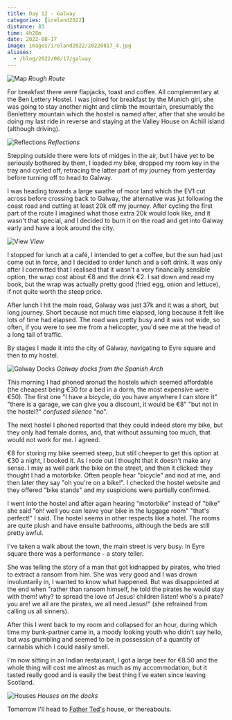 ```yaml
--- 
title: Day 12 - Galway
categories: [ireland2022]
distance: 83
time: 4h28m
date: 2022-08-17
image: images/ireland2022/20220817_4.jpg
aliases:
  - /blog/2022/08/17/galway
---
```


![Map](/images/ireland2022/20220817_map.jpg) 
*Rough Route*

For breakfast there were flapjacks, toast and coffee. All complementary at the
Ben Lettery Hostel. I was joined for breakfast by the Munich girl, she was
going to stay another night and climb the mountain, presumably the Benlettery
mountain which the hostel is named after, after that she would be doing my
last ride in reverse and staying at the Valley House on Achill island
(although driving).

![Reflections](/images/ireland2022/20220817_1.jpg) 
*Reflections*

Stepping outside there were lots of midges in the air, but I have yet to be
seriously bothered by them, I loaded my bike, dropped my room key in the tray
and cycled off, retracing the latter part of my journey from yesterday before
turning off to head to Galway.

I was heading towards a large swathe of moor land which the EV1 cut across
before crossing back to Galway, the alternative was jut following the coast
road and cutting at least 20k off my journey. After cycling the first part of
the route I imagined what those extra 20k would look like, and it wasn't that
special, and I decided to burn it on the road and get into Galway early and
have a look around the city.

![View](/images/ireland2022/20220817_2.jpg) 
*View*

I stopped for lunch at a café, I intended to get a coffee, but the sun had
just come out in force, and I decided to order lunch and a soft drink. It was
only after I committed that I realised that it wasn't a very financially
sensible option, the wrap cost about €8 and the drink €2. I sat down and read
my book, but the wrap was actually pretty good (fried egg, onion and lettuce),
if not quite worth the steep price.

After lunch I hit the main road, Galway was just 37k and it was a short, but
long journey. Short because not much time elapsed, long because it felt like
lots of time had elapsed. The road was pretty busy and it was not wide, so
often, if you were to see me from a helicopter, you'd see me at the head of a
long tail of traffic.

By stages I made it into the city of Galway, navigating to Eyre square and
then to my hostel.

![Galway Docks](/images/ireland2022/20220817_3.jpg) 
*Galway docks from the Spanish Arch*

This morning I had phoned aronud the hostels which seemed affordable (the
cheapest being €30 for a bed in a dorm, the most expensive were €50). The
first one "I have a bicycle, do you have anywhere I can store it" "there is a
garage, we can give you a discount, it would be €8" "but not in the hostel?" _confused
silence_ "no".

The next hostel I phoned reported that they could indeed store my bike, but
they only had female dorms, and, that without assuming too much, that would
not work for me. I agreed.

€8 for storing my bike seemed steep, but still cheeper to get this option at
€30 a night, I booked it. As I rode out I thought that it doesn't make any
sense. I may as well park the bike on the street, and then it clicked: they
thought I had a motorbike. Often people hear "bicycle" and nod at me, and then
later they say "oh you're on a bike!". I checked the hostel website and they
offered "bike stands" and my suspicions were partially confirmed.

I went into the hostel and after again hearing "motorbike" instead of "bike"
she said "oh! well you can leave your bike in the luggage room" "that's
perfect!" I said. The hostel seems in other respects like a hotel. The rooms
are quite plush and have ensuite bathrooms, although the beds are still pretty
awful.

I've taken a walk about the town, the main street is very busy. In Eyre square
there was a performance - a story teller. 

She was telling the story of a man that got kidnapped by pirates, who tried to
extract a ransom from him. She was very good and I was drown involuntarily in,
I wanted to know what happened. But was disappointed at the end when "rather
than ransom himself, he told the pirates he would stay with them! why? to
spread the love of Jesus! children listen! who's a pirate? you are! we all are
the pirates, we all need Jesus!" (she refrained from calling us all sinners).

After this I went back to my room and collapsed for an hour, during which time
my bunk-partner came in, a moody looking youth who didn't say hello, but was
grumbling and seemed to be in possession of a quantity of cannabis which I
could easily smell.

I'm now sitting in an Indian restaurant, I got a large beer for €8.50 and the
whole thing will cost me almost as much as my accommodation, but it tasted
really good and is easily the best thing I've eaten since leaving Scotland.

![Houses](/images/ireland2022/20220817_4.jpg) 
*Houses on the docks*

Tomorrow I'll head to [Father Ted's](https://en.wikipedia.org/wiki/Father_Ted) house, or thereabouts.
